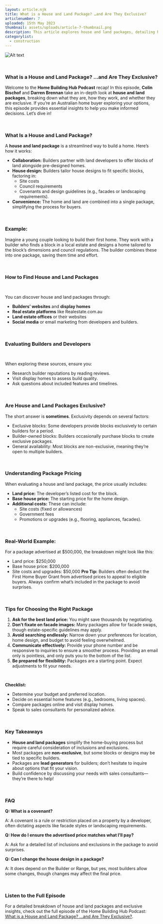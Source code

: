 ```yaml
---
layout: article.njk
title: What is a House and Land Package? …and Are They Exclusive?
articlenumber: 7
uploaded: 15th May 2023
thumbnail: assets/uploads/article-7-thumbnail.png
description: This article explores house and land packages, detailing how they work, pricing factors, whether they are exclusive, and expert tips to help make informed decisions when selecting a package.
categorylist:
  - construction
---
```


![Alt text](/assets/uploads/article-7-thumbnail.png "title")

<br>

### What is a House and Land Package? …and Are They Exclusive?

Welcome to the **Home Building Hub Podcast** recap! In this episode, **Colin Bischof** and **Darren Brennan** take an in-depth look at **house and land packages**, breaking down what they are, how they work, and whether they are exclusive. If you’re an Australian home buyer exploring your options, this episode provides essential insights to help you make informed decisions. Let’s dive in!

<br>

### What Is a House and Land Package?
A **house and land package** is a streamlined way to build a home. Here’s how it works:
  - **Collaboration:** Builders partner with land developers to offer blocks of land alongside pre-designed homes.
  - **House design:** Builders tailor house designs to fit specific blocks, factoring in:
    - Site costs
    - Council requirements
    - Covenants and design guidelines (e.g., facades or landscaping requirements).
  - **Convenience:** The home and land are combined into a single package, simplifying the process for buyers.

<br>

### Example:

Imagine a young couple looking to build their first home. They work with a builder who finds a block in a local estate and designs a home tailored to the block’s dimensions and council regulations. The builder combines these into one package, saving them time and effort.

<br>

### How to Find House and Land Packages

<br>

You can discover house and land packages through:

  - **Builders’ websites** and **display homes**
  - **Real estate platforms** like Realestate.com.au
  - **Land estate offices** or their websites
  - **Social media** or email marketing from developers and builders.

<br>

### Evaluating Builders and Developers

<br>

When exploring these sources, ensure you:
  - Research builder reputations by reading reviews.
  - Visit display homes to assess build quality.
  - Ask questions about included features and timelines.

<br>

### Are House and Land Packages Exclusive?
The short answer is **sometimes**. Exclusivity depends on several factors:
  - Exclusive blocks: Some developers provide blocks exclusively to certain builders for a period.
  - Builder-owned blocks: Builders occasionally purchase blocks to create exclusive packages.
  - General availability: Most blocks are non-exclusive, meaning they’re open to multiple builders.

<br>

### Understanding Package Pricing
When evaluating a house and land package, the price usually includes:
  - **Land price:** The developer’s listed cost for the block.
  - **Base house price:** The starting price for the home design.
  - **Additional costs:** These can include:
    - Site costs (fixed or allowances)
    - Government fees
    - Promotions or upgrades (e.g., flooring, appliances, facades).

<br>

### Real-World Example:
For a package advertised at $500,000, the breakdown might look like this:
 - Land price: $250,000
 - Base house price: $200,000
 - Site costs and upgrades: $50,000
**Pro Tip:** Builders often deduct the First Home Buyer Grant from advertised prices to appeal to eligible buyers. Always confirm what’s included in the package to avoid surprises.

<br>

### Tips for Choosing the Right Package
1. **Ask for the best land price:** You might save thousands by negotiating.
2. **Don’t fixate on facade images:** Many packages allow for facade swaps, though estate-specific guidelines may apply.
3. **Avoid searching endlessly:** Narrow down your preferences for location, home design, and budget to avoid feeling overwhelmed.
4. **Communicate effectively:** Provide your phone number and be responsive to inquiries to ensure a smoother process. Providing an email only is pointless, and only puts you to the bottom of the list.
5. **Be prepared for flexibility:** Packages are a starting point. Expect adjustments to fit your needs.

<br>

**Checklist:**
  - Determine your budget and preferred location.
  - Decide on essential home features (e.g., bedrooms, living spaces).
  - Compare packages online and visit display homes.
  - Speak to sales consultants for personalized advice.

<br>

### Key Takeaways
  - **House and land packages** simplify the home-buying process but require careful consideration of inclusions and exclusions.
  - Most packages are **non-exclusive**, but some blocks or designs may be tied to specific builders.
  - Packages are **lead generators** for builders; don’t hesitate to inquire about options that fit your vision.
  - Build confidence by discussing your needs with sales consultants—they’re there to help!

<br>

### FAQ

**Q: What is a covenant?**

A: A covenant is a rule or restriction placed on a property by a developer, often dictating aspects like facade styles or landscaping requirements.

**Q: How do I ensure the advertised price matches what I’ll pay?**

A: Ask for a detailed list of inclusions and exclusions in the package to avoid surprises.

**Q: Can I change the house design in a package?**

A: It does depend on the Builder or Range, but yes, most builders allow some changes, though changes may affect the final price.

<br>

### Listen to the Full Episode
For a detailed breakdown of house and land packages and exclusive insights, check out the full episode of the Home Building Hub Podcast: <a href="/posts/ep-7" id="intext-link" target="_blank">What is a House and Land Package? …and Are They Exclusive?</a>.
